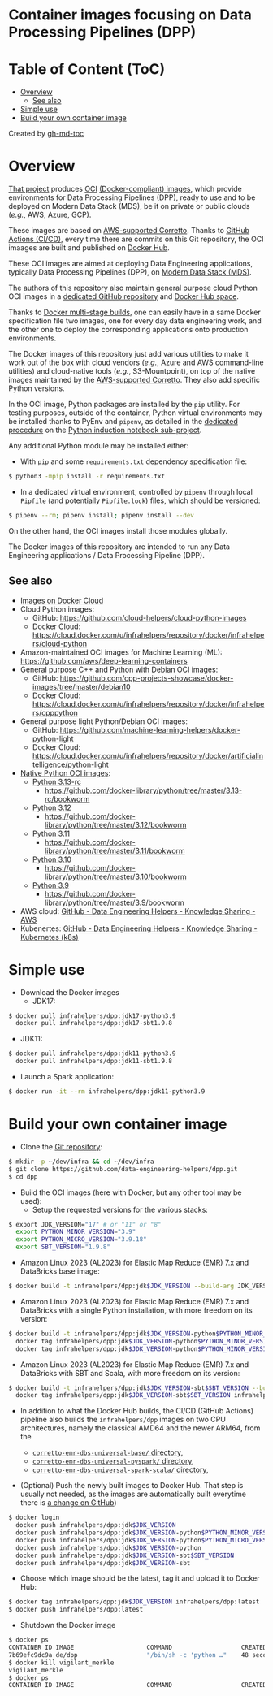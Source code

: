 Container images focusing on Data Processing Pipelines (DPP)
============================================================

# Table of Content (ToC)
* [Overview](#overview)
  * [See also](#see-also)
* [Simple use](#simple-use)
* [Build your own container image](#build-your-own-container-image)

Created by [gh-md-toc](https://github.com/ekalinin/github-markdown-toc.go)

# Overview
[That project](https://github.com/data-engineering-helpers/dpp-images)
produces [OCI](https://opencontainers.org/)
[(Docker-compliant) images](https://hub.docker.com/repository/docker/infrahelpers/dpp/tags),
which provide environments for Data Processing Pipelines (DPP),
ready to use and to be deployed on Modern Data Stack (MDS),
be it on private or public clouds (_e.g._, AWS, Azure, GCP).

These images are based on
[AWS-supported Corretto](https://docs.aws.amazon.com/corretto/latest/corretto-8-ug/what-is-corretto-8.html).
Thanks to
[GitHub Actions (CI/CD)](https://github.com/data-engineering-helpers/dpp-images/actions),
every time there are commits on this Git repository,
the OCI imaages are built and published on
[Docker Hub](https://hub.docker.com/repository/docker/infrahelpers/dpp/general).

These OCI images are aimed at deploying Data Engineering applications,
typically Data Processing Pipelines (DPP), on
[Modern Data Stack (MDS)](https://www.montecarlodata.com/blog-what-is-a-data-platform-and-how-to-build-one/).

The authors of this repository also maintain general purpose cloud
Python OCI images in a
[dedicated GitHub repository](https://github.com/cloud-helpers/cloud-python-images/)
and
[Docker Hub space](https://hub.docker.com/repository/docker/infrahelpers/cloud-python).

Thanks to
[Docker multi-stage builds](https://docs.docker.com/develop/develop-images/multistage-build/),
one can easily have in a same Docker specification file two images, one for
every day data engineering work, and the other one to deploy the corresponding
applications onto production environments.

The Docker images of this repository just add various utilities to make it
work out of the box with cloud vendors (_e.g._, Azure and AWS command-line
utilities) and cloud-native tools (_e.g._, S3-Mountpoint), on top of the native
images maintained by the
[AWS-supported Corretto](https://docs.aws.amazon.com/corretto/latest/corretto-8-ug/what-is-corretto-8.html).
They also add specific Python versions.

In the OCI image, Python packages are installed by the `pip` utility.
For testing purposes, outside of the container, Python virtual environments
may be installed thanks to PyEnv and `pipenv`, as detailed in the
[dedicated procedure](http://github.com/machine-learning-helpers/induction-python/tree/master/installation/virtual-env)
on the
[Python induction notebook sub-project](http://github.com/machine-learning-helpers/induction-python).

Any additional Python module may be installed either:
* With `pip` and some `requirements.txt` dependency specification file:
```bash
$ python3 -mpip install -r requirements.txt
```
* In a dedicated virtual environment, controlled by `pipenv` through
  local `Pipfile` (and potentially `Pipfile.lock`) files,
  which should be versioned:
```bash
$ pipenv --rm; pipenv install; pipenv install --dev
```

On the other hand, the OCI images install those modules globally.

The Docker images of this repository are intended to run any Data Engineering
applications / Data Processing Pipeline (DPP).

## See also
* [Images on Docker Cloud](https://cloud.docker.com/u/infrahelpers/repository/docker/infrahelpers/dpp)
* Cloud Python images:
  + GitHub:
    https://github.com/cloud-helpers/cloud-python-images
  + Docker Cloud:
    https://cloud.docker.com/u/infrahelpers/repository/docker/infrahelpers/cloud-python
* Amazon-maintained OCI images for Machine Learning (ML):
  https://github.com/aws/deep-learning-containers
* General purpose C++ and Python with Debian OCI images:
  + GitHub:
    https://github.com/cpp-projects-showcase/docker-images/tree/master/debian10
  + Docker Cloud:
    https://cloud.docker.com/u/infrahelpers/repository/docker/infrahelpers/cpppython
* General purpose light Python/Debian OCI images:
  + GitHub: https://github.com/machine-learning-helpers/docker-python-light
  + Docker Cloud:
    https://cloud.docker.com/u/infrahelpers/repository/docker/artificialintelligence/python-light
* [Native Python OCI images](https://github.com/docker-library/python):
  + [Python 3.13-rc](https://github.com/docker-library/python/tree/master/3.13-rc)
    - https://github.com/docker-library/python/tree/master/3.13-rc/bookworm
  + [Python 3.12](https://github.com/docker-library/python/tree/master/3.12)
    - https://github.com/docker-library/python/tree/master/3.12/bookworm
  + [Python 3.11](https://github.com/docker-library/python/tree/master/3.11)
    - https://github.com/docker-library/python/tree/master/3.11/bookworm
  + [Python 3.10](https://github.com/docker-library/python/tree/master/3.10)
    - https://github.com/docker-library/python/tree/master/3.10/bookworm
  + [Python 3.9](https://github.com/docker-library/python/tree/master/3.9)
    - https://github.com/docker-library/python/tree/master/3.9/bookworm
* AWS cloud:
  [GitHub - Data Engineering Helpers - Knowledge Sharing - AWS](https://github.com/data-engineering-helpers/ks-cheat-sheets/blob/main/clouds/aws/)
* Kubenertes:
  [GitHub - Data Engineering Helpers - Knowledge Sharing - Kubernetes (k8s)](https://github.com/data-engineering-helpers/ks-cheat-sheets/blob/main/frameworks/k8s/)

# Simple use
* Download the Docker images
  + JDK17:
```bash
$ docker pull infrahelpers/dpp:jdk17-python3.9
  docker pull infrahelpers/dpp:jdk17-sbt1.9.8
```
  + JDK11:
```bash
$ docker pull infrahelpers/dpp:jdk11-python3.9
  docker pull infrahelpers/dpp:jdk11-sbt1.9.8
```

* Launch a Spark application:
```bash
$ docker run -it --rm infrahelpers/dpp:jdk11-python3.9
```

# Build your own container image
* Clone the
  [Git repository](https://github.com/data-engineering-helpers/dpp):
```bash
$ mkdir -p ~/dev/infra && cd ~/dev/infra
$ git clone https://github.com/data-engineering-helpers/dpp.git
$ cd dpp
```

* Build the OCI images (here with Docker, but any other tool may be used):
  + Setup the requested versions for the various stacks:
```bash
$ export JDK_VERSION="17" # or "11" or "8"
  export PYTHON_MINOR_VERSION="3.9"
  export PYTHON_MICRO_VERSION="3.9.18"
  export SBT_VERSION="1.9.8"
```
  + Amazon Linux 2023 (AL2023) for Elastic Map Reduce (EMR) 7.x and DataBricks base image:
```bash
$ docker build -t infrahelpers/dpp:jdk$JDK_VERSION --build-arg JDK_VERSION=$JDK_VERSION corretto-emr-dbs-universal-base
```
  + Amazon Linux 2023 (AL2023) for Elastic Map Reduce (EMR) 7.x and DataBricks
    with a single Python installation, with more freedom on its version:
```bash
$ docker build -t infrahelpers/dpp:jdk$JDK_VERSION-python$PYTHON_MINOR_VERSION --build-arg JDK_VERSION=$JDK_VERSION --build-arg PYTHON_MINOR_VERSION=$PYTHON_MINOR_VERSION --build-arg PYTHON_MICRO_VERSION=$PYTHON_MICRO_VERSION corretto-emr-dbs-universal-pyspark
  docker tag infrahelpers/dpp:jdk$JDK_VERSION-python$PYTHON_MINOR_VERSION infrahelpers/dpp:jdk$JDK_VERSION-python$PYTHON_MICRO_VERSION
  docker tag infrahelpers/dpp:jdk$JDK_VERSION-python$PYTHON_MINOR_VERSION infrahelpers/dpp:jdk$JDK_VERSION-python
```
  + Amazon Linux 2023 (AL2023) for Elastic Map Reduce (EMR) 7.x and DataBricks
    with SBT and Scala, with more freedom on its version:
```bash
$ docker build -t infrahelpers/dpp:jdk$JDK_VERSION-sbt$SBT_VERSION --build-arg JDK_VERSION=$JDK_VERSION --build-arg SBT_VERSION=$SBT_VERSION corretto-emr-dbs-universal-spark-scala
  docker tag infrahelpers/dpp:jdk$JDK_VERSION-sbt$SBT_VERSION infrahelpers/dpp:jdk$JDK_VERSION-sbt
```

* In addition to what the Docker Hub builds, the CI/CD (GitHub Actions)
  pipeline also builds the `infrahelpers/dpp` images on two CPU architectures,
  namely the classical AMD64 and the newer ARM64, from the
  + [`corretto-emr-dbs-universal-base/` directory](corretto-emr-dbs-universal-base/),
  + [`corretto-emr-dbs-universal-pyspark/` directory](corretto-emr-dbs-universal-pyspark/),
  + [`corretto-emr-dbs-universal-spark-scala/` directory](corretto-emr-dbs-universal-spark-scala/),
    

* (Optional) Push the newly built images to Docker Hub.
  That step is usually not needed, as the images are automatically
  built everytime there is
  [a change on GitHub](https://github.com/data-engineering-helpers/dpp-images/commits/main))
```bash
$ docker login
  docker push infrahelpers/dpp:jdk$JDK_VERSION
  docker push infrahelpers/dpp:jdk$JDK_VERSION-python$PYTHON_MINOR_VERSION
  docker push infrahelpers/dpp:jdk$JDK_VERSION-python$PYTHON_MICRO_VERSION
  docker push infrahelpers/dpp:jdk$JDK_VERSION-python
  docker push infrahelpers/dpp:jdk$JDK_VERSION-sbt$SBT_VERSION
  docker push infrahelpers/dpp:jdk$JDK_VERSION-sbt
```

* Choose which image should be the latest, tag it and upload it to Docker Hub:
```bash
$ docker tag infrahelpers/dpp:jdk$JDK_VERSION infrahelpers/dpp:latest
$ docker push infrahelpers/dpp:latest
```

* Shutdown the Docker image
```bash
$ docker ps
CONTAINER ID IMAGE                    COMMAND                   CREATED        STATUS        PORTS                  NAMES
7b69efc9dc9a de/dpp                   "/bin/sh -c 'python …"    48 seconds ago Up 47 seconds 0.0.0.0:9000->8050/tcp vigilant_merkle
$ docker kill vigilant_merkle
vigilant_merkle
$ docker ps
CONTAINER ID IMAGE                    COMMAND                   CREATED        STATUS        PORTS                  NAMES
```

